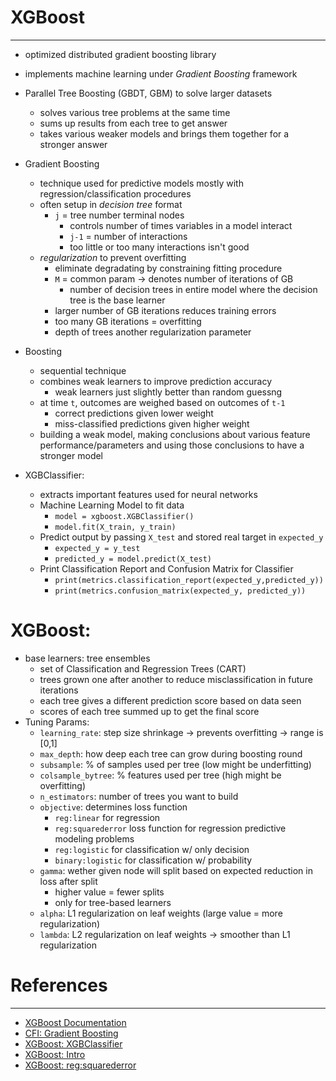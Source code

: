 # XGBoost
---

- optimized distributed gradient boosting library 
- implements machine learning under *Gradient Boosting* framework
- Parallel Tree Boosting (GBDT, GBM) to solve larger datasets 
    - solves various tree problems at the same time 
    - sums up results from each tree to get answer 
    - takes various weaker models and brings them together for a stronger answer 

- Gradient Boosting
    - technique used for predictive models mostly with regression/classification procedures 
    - often setup in *decision tree* format 
        - `j` = tree number terminal nodes 
            - controls number of times variables in a model interact 
            - `j-1` = number of interactions
            - too little or too many interactions isn't good 
    - *regularization* to prevent overfitting
        - eliminate degradating by constraining fitting procedure
        - `M` = common param -> denotes number of iterations of GB
            - number of decision trees in entire model where the decision tree is the base learner 
        - larger number of GB iterations reduces training errors 
        - too many GB iterations = overfitting 
        - depth of trees another regularization parameter 
        
- Boosting
    - sequential technique
    - combines weak learners to improve prediction accuracy 
        - weak learners just slightly better than random guessng 
    - at time `t`, outcomes are weighed based on outcomes of `t-1`
        - correct predictions given lower weight
        - miss-classified predictions given higher weight 
    - building a weak model, making conclusions about various feature performance/parameters and using those conclusions to have a stronger model 
        
- XGBClassifier: 
    - extracts important features used for neural networks 
    - Machine Learning Model to fit data 
        - `model = xgboost.XGBClassifier()`
        - `model.fit(X_train, y_train)`
    - Predict output by passing `X_test` and stored real target in `expected_y`
        - `expected_y = y_test`
        - `predicted_y = model.predict(X_test)`
    - Print Classification Report and Confusion Matrix for Classifier 
        - `print(metrics.classification_report(expected_y,predicted_y))`
        - `print(metrics.confusion_matrix(expected_y, predicted_y))` 

# XGBoost:
- base learners: tree ensembles
    - set of Classification and Regression Trees (CART)
    - trees grown one after another to reduce misclassification in future iterations 
    - each tree gives a different prediction score based on data seen 
    - scores of each tree summed up to get the final score 
- Tuning Params: 
    - `learning_rate`: step size shrinkage -> prevents overfitting -> range is [0,1]
    - `max_depth`: how deep each tree can grow during boosting round
    - `subsample`: % of samples used per tree (low might be underfitting)
    - `colsample_bytree`: % features used per tree (high might be overfitting)
    - `n_estimators`: number of trees you want to build 
    - `objective`: determines loss function 
        - `reg:linear` for regression 
        - `reg:squarederror` loss function for regression predictive modeling problems
        - `reg:logistic` for classification w/ only decision
        - `binary:logistic` for classification w/ probability
    - `gamma`: wether given node will split based on expected reduction in loss after split 
        - higher value = fewer splits 
        - only for tree-based learners
    - `alpha`: L1 regularization on leaf weights (large value = more regularization)
    - `lambda`: L2 regularization on leaf weights -> smoother than L1 regularization 
        
        
        
        

# References
---
- [XGBoost Documentation](https://xgboost.readthedocs.io/en/stable/)
- [CFI: Gradient Boosting](https://corporatefinanceinstitute.com/resources/knowledge/other/gradient-boosting/)
- [XGBoost: XGBClassifier](https://www.projectpro.io/recipes/use-xgboost-classifier-and-regressor-in-python)
- [XGBoost: Intro](https://www.datacamp.com/community/tutorials/xgboost-in-python)
- [XGBoost: reg:squarederror](https://machinelearningmastery.com/xgboost-loss-functions/)